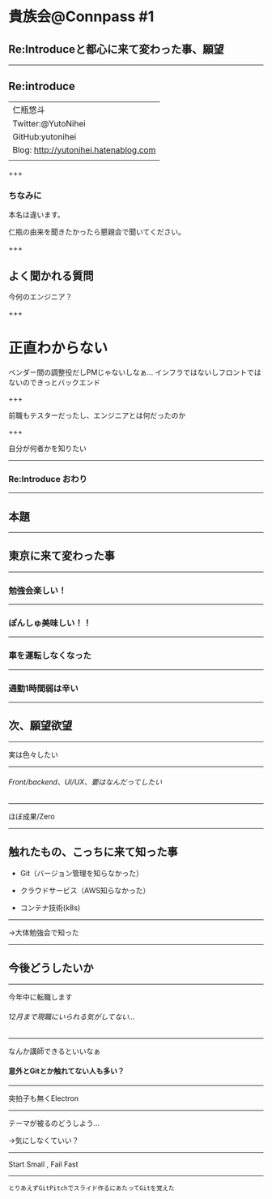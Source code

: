 # 貴族会@Connpass #1
## Re:Introduceと都心に来て変わった事、願望

---

## Re:introduce
||
|--|
| 仁瓶悠斗 |
| Twitter:@YutoNihei|
| GitHub:yutonihei|
| Blog: http://yutonihei.hatenablog.com |
||

+++

### ちなみに
本名は違います。

仁瓶の由来を聞きたかったら懇親会で聞いてください。	

+++

## よく聞かれる質問

今何のエンジニア？

+++

# 正直わからない

ベンダー間の調整役だしPMじゃないしなぁ...
インフラではないしフロントではないのできっとバックエンド

+++

前職もテスターだったし、エンジニアとは何だったのか

+++

自分が何者かを知りたい

---

### Re:Introduce おわり

---

## 本題

---

## 東京に来て変わった事

---

### 勉強会楽しい！

---

### ぽんしゅ美味しい！！

---

### 車を運転しなくなった

---

### 通勤1時間弱は辛い

---

## 次、願望欲望

---

実は色々したい

---

###### Front/backend、UI/UX、要はなんだってしたい

---

ほぼ成果/Zero

---

## 触れたもの、こっちに来て知った事

* Git（バージョン管理を知らなかった）

* クラウドサービス（AWS知らなかった）

* コンテナ技術(k8s)

---

→大体勉強会で知った

---

## 今後どうしたいか

---

今年中に転職します

###### 12月まで現職にいられる気がしてない...

---

なんか講師できるといいなぁ
#### 意外とGitとか触れてない人も多い？

---

突拍子も無くElectron

---

テーマが被るのどうしよう...

→気にしなくていい？

---

Start Small , Fail Fast

---

```とりあえずGitPitchでスライド作るにあたってGitを覚えた```